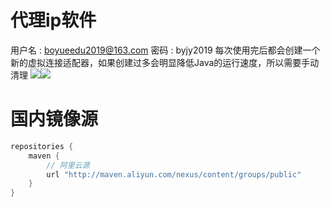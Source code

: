 # 代理ip软件
用户名 : boyueedu2019@163.com
密码 : byjy2019
每次使用完后都会创建一个新的虚拟连接适配器，如果创建过多会明显降低Java的运行速度，所以需要手动清理
![](bf6c637d-be22-4df4-a444-63dcaf14745c)![](7cdcc9b6-c4d6-4b2f-8452-3d5e7ad2c2ac)
# 国内镜像源
```java
repositories {
    maven {
        // 阿里云源
        url "http://maven.aliyun.com/nexus/content/groups/public"
    }
}
```
